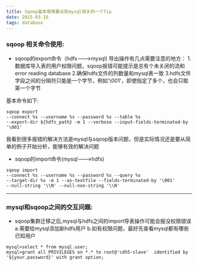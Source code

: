 ```yaml
---
title: Sqoop基本使用要点和mysql相关的一个Tip
date: 2015-03-16
tags: database
---
```


### sqoop 相关命令使用:

* sqoop的export命令（hdfs--->mysql)
导出操作有几点需要注意的地方：
1.数据库导入表的用户权限问题，sqoop报错可能提示是总有个未关闭的流和error reading database
2.确保hdfs文件的列数量和mysql表一致
3.hdfs文件字段之间的分隔符只能是一个字节，例如'\001'，即使指定了多个，也会只取第一个字节

基本命令如下:

```vim
sqoop export
--connect %s --username %s --password %s --table %s
--export-dir ${hdfs_path} -m 1 --verbose --input-fields-terminated-by '\001'
```

我看到很多报错的解决方法是mysql与sqoop版本问题，但是实际情况还是要从简单的例子开始分析，能够有效的解决问题

* sqoop的import命令(mysql--->hdfs)

```vim
sqoop import
--connect %s --username %s --password %s --query %s
--target-dir %s -m 1 --as-textfile --fields-terminated-by '\001'
--null-string '\\N' --null-non-string '\\N'
```

* * *

### mysql和sqoop之间的交互问题:
* sqoop集群迁移之后,mysql与hdfs之间的import导表操作可能会报没权限错误
a.需要给mysql添加新hdfs用户
b.如有权限问题，最好先查看mysql都有哪些已知用户

```vim
mysql>select * from mysql.user;
mysql>grant all PRIVILEGES on *.* to root@'cdh5-slave'  identified by '${your.password}' with grant option;
```
